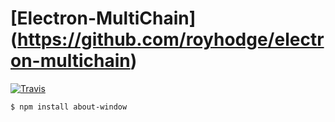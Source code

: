 [Electron-MultiChain]
(https://github.com/royhodge/electron-multichain)
========================================================

[![Travis](https://img.shields.io/travis/rust-lang/rust.svg)]()


```sh
$ npm install about-window
```

